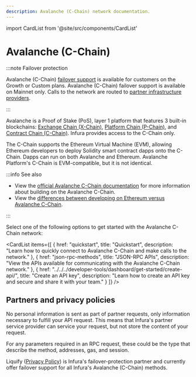 ```yaml
---
description: Avalanche (C-Chain) network documentation.
---
```

import CardList from '@site/src/components/CardList'

# Avalanche (C-Chain)

:::note Failover protection

Avalanche (C-Chain) [failover support](../../concepts/failover-protection.md) is available for customers on the Growth or Custom plans. 
Avalanche (C-Chain) failover support is available on Mainnet only.
Calls to the network are routed to [partner infrastructure providers](#partners-and-privacy-policies).

:::

Avalanche is a Proof of Stake (PoS), layer 1 platform that features 3 built-in blockchains: [Exchange Chain (X-Chain)](https://docs.avax.network/overview/getting-started/avalanche-platform-overview#exchange-chain-x-chain), [Platform Chain (P-Chain)](https://docs.avax.network/overview/getting-started/avalanche-platform-overview#platform-chain-p-chain), and [Contract Chain (C-Chain)](https://docs.avax.network/overview/getting-started/avalanche-platform-overview#contract-chain-c-chain). Infura provides access to the C-Chain only.

The C-Chain supports the Ethereum Virtual Machine (EVM), allowing Ethereum developers to deploy Solidity smart contract
dapps onto the C-Chain. Dapps can run on both Avalanche and Ethereum. Avalanche Platform's C-Chain is EVM-compatible, but
it is not identical. 

:::info See also

- View the [official Avalanche C-Chain documentation](https://docs.avax.network/build/dapp/c-chain-evm) for more information about building on
    the Avalanche C-Chain.
- View the [differences between developing on Ethereum versus Avalanche C-Chain](https://docs.avax.network/build/dapp/launch-dapp#gotchas-and-things-to-look-out-for). 

:::

Select one of the following options to get started with the Avalanche C-Chain network:

<CardList
  items={[
    {
      href: "quickstart",
      title: "Quickstart",
      description: "Learn how to quickly connect to Avalanche C-Chain and make calls to the network."
    },
    {
      href: "json-rpc-methods",
      title: "JSON-RPC APIs",
      description: "View the APIs available for communicating with the Avalanche C-Chain network."
    },
    {
      href: "../../../developer-tools/dashboard/get-started/create-api/",
      title: "Create an API key",
      description: "Learn how to create an API key and secure and share it with your team."
    }
  ]}
/>

## Partners and privacy policies

No personal information is sent as part of partner requests, only information necessary to fulfill your API request. This means that Infura's partner service provider can service your request, but not store the content of your request.

For any parameters required in an RPC request, these could be the type that describe the method, addresses, gas, and session.

Liquify ([Privacy Policy](https://www.liquify.com/Liquify_RPC_PP.pdf)) is Infura's failover-protection partner and currently offer failover support for all Infura's Avalanche (C-Chain) methods.